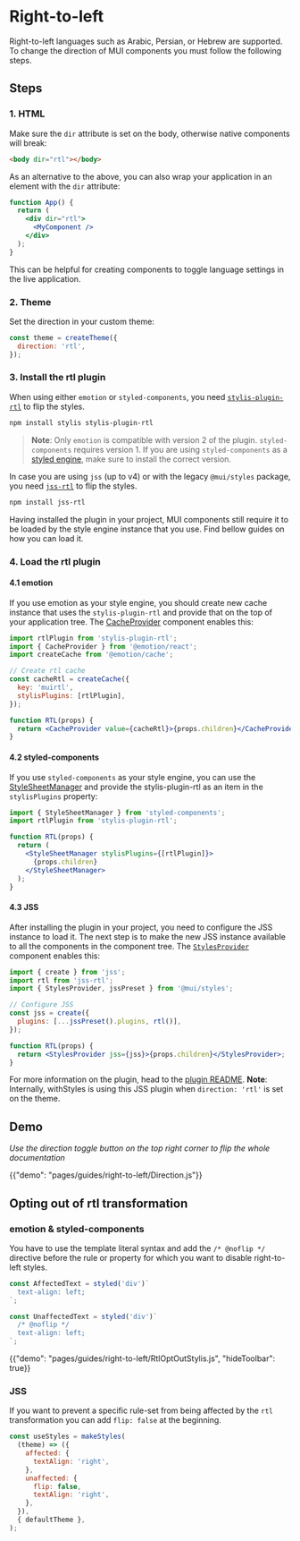 # Right-to-left

<p class="description">Right-to-left languages such as Arabic, Persian, or Hebrew are supported. To change the direction of MUI components you must follow the following steps.</p>

## Steps

### 1. HTML

Make sure the `dir` attribute is set on the body, otherwise native components will break:

```html
<body dir="rtl"></body>
```

As an alternative to the above, you can also wrap your application in an element with the `dir` attribute:

```jsx
function App() {
  return (
    <div dir="rtl">
      <MyComponent />
    </div>
  );
}
```

This can be helpful for creating components to toggle language settings in the live application.

### 2. Theme

Set the direction in your custom theme:

```js
const theme = createTheme({
  direction: 'rtl',
});
```

### 3. Install the rtl plugin

When using either `emotion` or `styled-components`, you need [`stylis-plugin-rtl`](https://github.com/styled-components/stylis-plugin-rtl) to flip the styles.

```sh
npm install stylis stylis-plugin-rtl
```

> **Note**: Only `emotion` is compatible with version 2 of the plugin. `styled-components` requires version 1. If you are using `styled-components` as a [styled engine](/guides/styled-engine/), make sure to install the correct version.

In case you are using `jss` (up to v4) or with the legacy `@mui/styles` package, you need [`jss-rtl`](https://github.com/alitaheri/jss-rtl) to flip the styles.

```sh
npm install jss-rtl
```

Having installed the plugin in your project, MUI components still require it to be loaded by the style engine instance that you use. Find bellow guides on how you can load it.

### 4. Load the rtl plugin

#### 4.1 emotion

If you use emotion as your style engine, you should create new cache instance that uses the `stylis-plugin-rtl` and provide that on the top of your application tree. The [CacheProvider](https://emotion.sh/docs/cache-provider) component enables this:

```jsx
import rtlPlugin from 'stylis-plugin-rtl';
import { CacheProvider } from '@emotion/react';
import createCache from '@emotion/cache';

// Create rtl cache
const cacheRtl = createCache({
  key: 'muirtl',
  stylisPlugins: [rtlPlugin],
});

function RTL(props) {
  return <CacheProvider value={cacheRtl}>{props.children}</CacheProvider>;
}
```

#### 4.2 styled-components

If you use `styled-components` as your style engine, you can use the [StyleSheetManager](https://styled-components.com/docs/api#stylesheetmanager) and provide the stylis-plugin-rtl as an item in the `stylisPlugins` property:

```jsx
import { StyleSheetManager } from 'styled-components';
import rtlPlugin from 'stylis-plugin-rtl';

function RTL(props) {
  return (
    <StyleSheetManager stylisPlugins={[rtlPlugin]}>
      {props.children}
    </StyleSheetManager>
  );
}
```

#### 4.3 JSS

After installing the plugin in your project, you need to configure the JSS instance to load it.
The next step is to make the new JSS instance available to all the components in the component tree.
The [`StylesProvider`](/styles/api/#stylesprovider) component enables this:

```jsx
import { create } from 'jss';
import rtl from 'jss-rtl';
import { StylesProvider, jssPreset } from '@mui/styles';

// Configure JSS
const jss = create({
  plugins: [...jssPreset().plugins, rtl()],
});

function RTL(props) {
  return <StylesProvider jss={jss}>{props.children}</StylesProvider>;
}
```

For more information on the plugin, head to the [plugin README](https://github.com/alitaheri/jss-rtl).
**Note**: Internally, withStyles is using this JSS plugin when `direction: 'rtl'` is set on the theme.

## Demo

_Use the direction toggle button on the top right corner to flip the whole documentation_

{{"demo": "pages/guides/right-to-left/Direction.js"}}

## Opting out of rtl transformation

### emotion & styled-components

You have to use the template literal syntax and add the `/* @noflip */` directive before the rule or property for which you want to disable right-to-left styles.

```jsx
const AffectedText = styled('div')`
  text-align: left;
`;

const UnaffectedText = styled('div')`
  /* @noflip */
  text-align: left;
`;
```

{{"demo": "pages/guides/right-to-left/RtlOptOutStylis.js", "hideToolbar": true}}

### JSS

If you want to prevent a specific rule-set from being affected by the `rtl` transformation you can add `flip: false` at the beginning.

```jsx
const useStyles = makeStyles(
  (theme) => ({
    affected: {
      textAlign: 'right',
    },
    unaffected: {
      flip: false,
      textAlign: 'right',
    },
  }),
  { defaultTheme },
);
```
